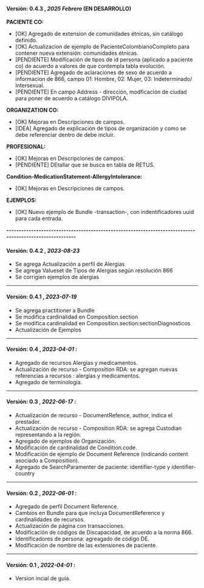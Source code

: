 #### Versión: 0.4.3 , _2025 Febrero_ (EN DESARROLLO)

 **PACIENTE CO:**
 - [OK] Agregado de extension de comunidades étnicas, sin catálogo definido.
 - [OK] Actualizacion de ejemplo de PacienteColombianoCompleto para contener nueva extensión: comunidades étnicas.
 - [PENDIENTE] Modificación de tipos de id persona (aplicado a paciente co) de acuerdo a valores de que contempla tabla evolución.  
 - [PENDIENTE] Agregado de aclaraciones de sexo de acuerdo a informacion de 866, campo 01: Hombre, 02: Mujer, 03: Indeterminado/ Intersexual. 
 - [PENDIENTE] En campo Address - dirección, modficación de ciudad para poner de acuerdo a catálogo DIVIPOLA.

 **ORGANIZATION CO:**
  - [OK] Mejoras en Descripciones de campos.
  - [IDEA] Agregado de explicación de tipos de organización y como se debe referenciar dentro de debe incluir.

 **PROFESIONAL:**
  - [OK] Mejoras en Descripciones de campos.
  - [PENDIENTE] DEtallar que se busca en tabla de RETUS.

 **Condition-MedicationStatement-AllergyIntolerance:**
  - [OK] Mejoras en Descripciones de campos.


 **EJEMPLOS:**
 - [OK] Nuevo ejemplo de Bundle -transaction-, con indentificadores uuid para cada entrada. 
 

**--------------------------------------------------------------------------------------------------------**


#### Versión: 0.4.2 , _2023-08-23_
  - Se agrega Actualización a perfil de Alergias
  - Se agrega Valueset de Tipos de Alergias según resolución 866
  - Se corrigien ejemplos de alergias

--------------------------------------------------------------------------------------------------------
#### Versión: 0.4.1 , _2023-07-19_
  - Se agrega practitioner a Bundle
  - Se modifica cardinalidad en Composition.section
  - Se modifica cardinalidad en Composition.section:sectionDiagnosticos
  - Actualización de Ejemplos


--------------------------------------------------------------------------------------------------------
#### Versión: 0.4 , _2023-04-01_ :
  - Agregado de recursos Alergias y medicamentos.
  - Actualización de recurso - Composition RDA: se agregan nuevas referencias a recursos : alergias y medicamentos.
  - Agregado de terminología.

--------------------------------------------------------------------------------------------------------
#### Versión: 0.3 , _2022-06-17_ :
  - Actualización de recurso - DocumentRefence, author, indica el prestador.
  - Actualización de recurso - Composition RDA: se agrega Custodian representando a la región.
  - Agregado de ejemplos de Organización.
  - Modificación de cardinalidad de Condition.code.
  - Modificación de ejemplo de Document Reference (indicando content asociado a Composition).
  - Agregado de SearchParamenter de paciente: identifier-type y identifier-country

--------------------------------------------------------------------------------------------------------
#### Versión: 0.2 , _2022-06-01_ : 
  - Agregado de perfil Document Reference.
  - Cambios en Bundle para que incluya DocumentReference y cardinalidades de recursos.
  - Actualización de página con transacciones.
  - Modificación de códigos de Discapacidad, de acuerdo a la norma 866.
  - Identificadores de persona: agreagado de código DE.
  - Modificación de nombre de las extensiones de paciente.

--------------------------------------------------------------------------------------------------------

####  Versión: 0.1 , _2022-04-01_ : 
  - Version incial de guía.


